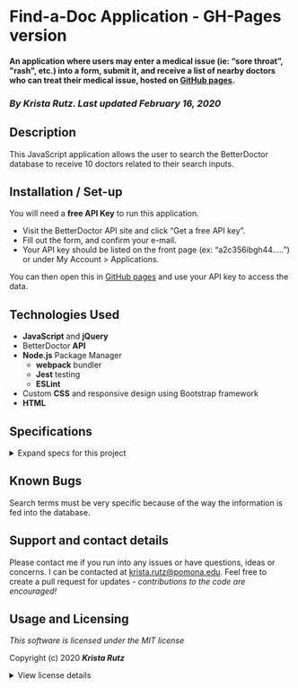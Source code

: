 # Find-a-Doc Application - GH-Pages version

#### An application where users may enter a medical issue (ie: “sore throat”, "rash", etc.) into a form, submit it, and receive a list of nearby doctors who can treat their medical issue, hosted on [GitHub pages](https://kristarutz.github.io/find-a-doctor/).


### _By **Krista Rutz**. Last updated February 16, 2020_

## Description

This JavaScript application allows the user to search the BetterDoctor database to receive 10 doctors related to their search inputs.

## Installation / Set-up

You will need a **free API Key** to run this application.
* Visit the BetterDoctor API site and click “Get a free API key”.
* Fill out the form, and confirm your e-mail.
* Your API key should be listed on the front page (ex: “a2c356ibgh44…..”) or under My Account > Applications.

You can then open this in [GitHub pages](https://kristarutz.github.io/find-a-doctor/) and use your API key to access the data.

## Technologies Used

* **JavaScript** and **jQuery**
* BetterDoctor **API**
* **Node.js** Package Manager
  * **webpack** bundler
  * **Jest** testing
  * **ESLint**
* Custom **CSS** and responsive design using Bootstrap framework
* **HTML**

## Specifications
<details>
  <summary>Expand specs for this project</summary>

| Spec | Example Input | Expected Output |
| :-------------     | :------------- | :------------- |
| user selects "Find doctor" button to receive a list of doctors in the Seattle area | click | list of doctors |
| If the query response includes any doctors, first name, last name, address, phone number, website and whether or not the doctor is accepting new patients is displayed | click | table of doctor info |
| User enters a medical issue to receive a list of doctors in the Seattle area that fit the search query | Symptom: "sore throat"| "Displaying 15 of 104 matches to your search." |
| user enters a name to receive a list of doctors in the Seattle area that fit the search query | Name: "Mark K" | "Displaying 4 of 4 matches to your search." |
| If no doctors meet the search criteria, the application returns a notification that states that no doctors meet the criteria. | Symptom: "hello" | "Your search did not match any results. |
| If the API call results in an error (any message not a 200 OK), the application returns a notification that states what the error is. | No API Key | There was an error handling your request: 401 (Unauthorized) |


</details>

## Known Bugs

Search terms must be very specific because of the way the information is fed into the database.

## Support and contact details

Please contact me if you run into any issues or have questions, ideas or concerns.  I can be contacted at <krista.rutz@pomona.edu>. Feel free to create a pull request for updates - _contributions to the code are encouraged!_

## Usage and Licensing

*This software is licensed under the MIT license*

Copyright (c) 2020 **_Krista Rutz_**

<details>
  <summary>View license details</summary>

Permission is hereby granted, free of charge, to any person obtaining a copy of this software and associated documentation files (the "Software"), to deal in the Software without restriction, including without limitation the rights to use, copy, modify, merge, publish, distribute, sublicense, and/or sell copies of the Software, and to permit persons to whom the Software is furnished to do so, subject to the following conditions:

The above copyright notice and this permission notice shall be included in all copies or substantial portions of the Software.

THE SOFTWARE IS PROVIDED "AS IS", WITHOUT WARRANTY OF ANY KIND, EXPRESS OR IMPLIED, INCLUDING BUT NOT LIMITED TO THE WARRANTIES OF MERCHANTABILITY, FITNESS FOR A PARTICULAR PURPOSE AND NONINFRINGEMENT. IN NO EVENT SHALL THE AUTHORS OR COPYRIGHT HOLDERS BE LIABLE FOR ANY CLAIM, DAMAGES OR OTHER LIABILITY, WHETHER IN AN ACTION OF CONTRACT, TORT OR OTHERWISE, ARISING FROM, OUT OF OR IN CONNECTION WITH THE SOFTWARE OR THE USE OR OTHER DEALINGS IN THE SOFTWARE.
</details>
